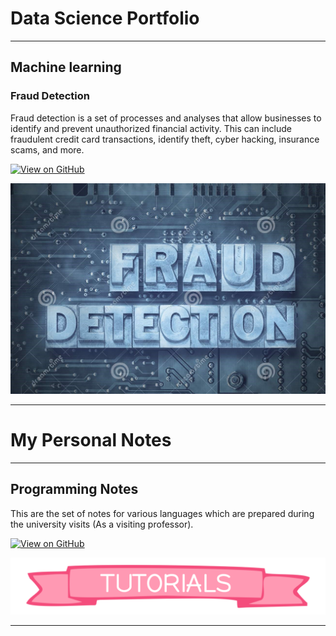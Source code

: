 # Data Science Portfolio
---
## Machine learning

### Fraud Detection

Fraud detection is a set of processes and analyses that allow businesses to identify and prevent unauthorized financial activity. This can include fraudulent credit card transactions, identify theft, cyber hacking, insurance scams, and more.

[![View on GitHub](https://img.shields.io/badge/GitHub-View_on_GitHub-blue?logo=GitHub)]([https://github.com/ganeshbabunn/fraud_detection])

<center><img src="assets/img/fraud_detection1.jpg"/></center>

---

# My Personal Notes
---
## Programming Notes
This are the set of notes for various languages which are prepared during the university visits (As a visiting professor).

[![View on GitHub](https://img.shields.io/badge/GitHub-View_on_GitHub-blue?logo=GitHub)]([[https://github.com/sajankedia/fraud_detection](https://github.com/ganeshbabuNN/MyNotes)](https://github.com/ganeshbabuNN/fraud_detection))

<center><img src="assets/img/Tutorials1.png"/></center>

---
